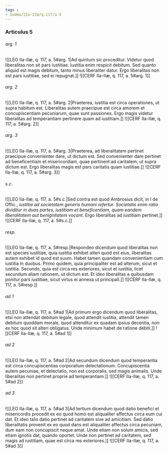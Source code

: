 ```yaml
---
tags : 
- Summa/IIa-IIæ/q.117/a.5
---
```


### Articulus 5

###### arg. 1
![[LEO IIa-IIæ, q. 117, a. 5#arg. 1|Ad quintum sic proceditur. Videtur quod liberalitas non sit pars iustitiae. Iustitia enim respicit debitum. Sed quanto aliquid est magis debitum, tanto minus liberaliter datur. Ergo liberalitas non est pars iustitiae, sed ei repugnat.]]
![[CERF IIa-IIæ, q. 117, a. 5#arg. 1]]

###### arg. 2
![[LEO IIa-IIæ, q. 117, a. 5#arg. 2|Praeterea, iustitia est circa operationes, ut supra habitum est. Liberalitas autem praecipue est circa amorem et concupiscentiam pecuniarum, quae sunt passiones. Ergo magis videtur liberalitas ad temperantiam pertinere quam ad iustitiam.]]
![[CERF IIa-IIæ, q. 117, a. 5#arg. 2]]

###### arg. 3
![[LEO IIa-IIæ, q. 117, a. 5#arg. 3|Praeterea, ad liberalitatem pertinet praecipue convenienter dare, ut dictum est. Sed convenienter dare pertinet ad beneficentiam et misericordiam, quae pertinent ad caritatem, ut supra dictum est. Ergo liberalitas magis est pars caritatis quam iustitiae.]]
![[CERF IIa-IIæ, q. 117, a. 5#arg. 3]]

###### s.c.
![[LEO IIa-IIæ, q. 117, a. 5#s.c.|Sed contra est quod Ambrosius dicit, in I de Offic., *iustitia ad societatem generis humani refertur. Societatis enim ratio dividitur in duas partes, iustitiam et beneficentiam, quam eandem liberalitatem aut benignitatem vocant*. Ergo liberalitas ad iustitiam pertinet.]]
![[CERF IIa-IIæ, q. 117, a. 5#s.c.]]

###### resp.
![[LEO IIa-IIæ, q. 117, a. 5#resp.|Respondeo dicendum quod liberalitas non est species iustitiae, quia iustitia exhibet alteri quod est eius, liberalitas autem exhibet id quod est suum. Habet tamen quandam convenientiam cum iustitia in duobus. Primo quidem, quia principaliter est ad alterum, sicut et iustitia. Secundo, quia est circa res exteriores, sicut et iustitia, licet secundum aliam rationem, ut dictum est. Et ideo liberalitas a quibusdam ponitur pars iustitiae, sicut virtus ei annexa ut principali.]]
![[CERF IIa-IIæ, q. 117, a. 5#resp.]]

###### ad 1
![[LEO IIa-IIæ, q. 117, a. 5#ad 1|Ad primum ergo dicendum quod liberalitas, etsi non attendat debitum legale, quod attendit iustitia, attendit tamen debitum quoddam morale, quod attenditur ex quadam ipsius decentia, non ex hoc quod sit alteri obligatus. Unde minimum habet de ratione debiti.]]
![[CERF IIa-IIæ, q. 117, a. 5#ad 1]]

###### ad 2
![[LEO IIa-IIæ, q. 117, a. 5#ad 2|Ad secundum dicendum quod temperantia est circa concupiscentias corporalium delectationum. Concupiscentia autem pecuniae, et delectatio, non est corporalis, sed magis animalis. Unde liberalitas non pertinet proprie ad temperantiam.]]
![[CERF IIa-IIæ, q. 117, a. 5#ad 2]]

###### ad 3
![[LEO IIa-IIæ, q. 117, a. 5#ad 3|Ad tertium dicendum quod datio benefici et misericordis procedit ex eo quod homo est aliqualiter affectus circa eum cui dat. Et ideo talis datio pertinet ad caritatem sive ad amicitiam. Sed datio liberalitatis provenit ex eo quod dans est aliqualiter affectus circa pecuniam, dum eam non concupiscit neque amat. Unde etiam non solum amicis, sed etiam ignotis dat, quando oportet. Unde non pertinet ad caritatem, sed magis ad iustitiam, quae est circa res exteriores.]]
![[CERF IIa-IIæ, q. 117, a. 5#ad 3]]

